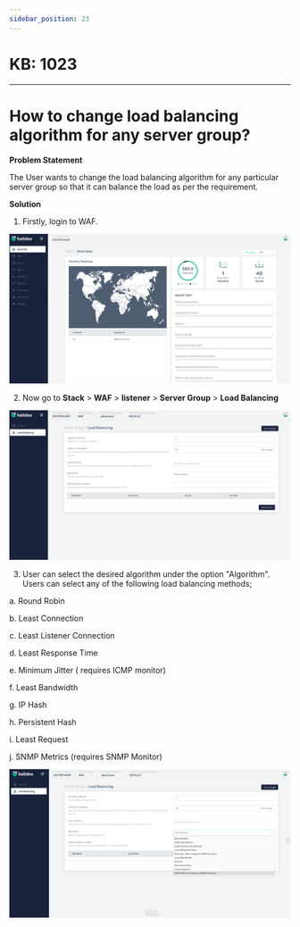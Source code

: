 ```yaml
---
sidebar_position: 23
---
```


# KB: 1023
-----------

# How to change load balancing algorithm for any server group?

**Problem Statement**

The User wants to change the load balancing algorithm for any particular server group so that it can balance the load as per the requirement.

**Solution**

1. Firstly, login to WAF.

![kb-1023](/img/waf/kb/v2/overview_kb_1023_1.png)

2. Now go to  **Stack** > **WAF** > **listener** > **Server Group** > **Load Balancing**

![kb-1023](/img/waf/kb/v2/load_kb_1023_2.png)

3. User can select the desired algorithm under the option "Algorithm". Users can select any of the following load balancing methods;

a. Round Robin

b. Least Connection 

c. Least Listener Connection 

d. Least Response Time

e. Minimum Jitter ( requires ICMP monitor)

f. Least Bandwidth 

g. IP Hash

h. Persistent Hash 

i. Least Request

j. SNMP Metrics (requires SNMP Monitor)

![kb-1023](/img/waf/kb/v2/load_kb_1023_3.png)
